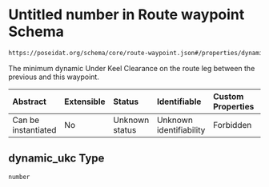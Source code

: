 # Untitled number in Route waypoint Schema

```txt
https://poseidat.org/schema/core/route-waypoint.json#/properties/dynamic_ukc
```

The minimum dynamic Under Keel Clearance on the route leg between the previous and this waypoint.

| Abstract            | Extensible | Status         | Identifiable            | Custom Properties | Additional Properties | Access Restrictions | Defined In                                                                      |
| :------------------ | :--------- | :------------- | :---------------------- | :---------------- | :-------------------- | :------------------ | :------------------------------------------------------------------------------ |
| Can be instantiated | No         | Unknown status | Unknown identifiability | Forbidden         | Allowed               | none                | [route-waypoint.json*](schemas/core/route-waypoint.json "open original schema") |

## dynamic_ukc Type

`number`
